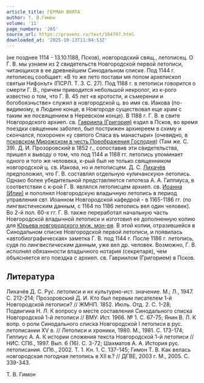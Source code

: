 ```yaml
---
article_title: ГЕРМАН ВОЯТА
author: Т. В.Гимон
volume: '11'
page_numbers: '265'
source_url: https://pravenc.ru/text/164797.html
downloaded_at: '2025-10-13T11:04:53Z'
---
```


(не позднее 1114 - 13.10.1188, Псков), новгородский свящ., летописец. О Г. В. мы узнаем из 2 свидетельств Новгородской первой летописи, читающихся в ее древнейшем Синодальном списке. Под 1144 г. летописец сообщает: «В то же лето постави мя попом архепископ святыи Нифонът» (ПСРЛ. Т. 3. С. 27). Под 1188 г. в летописи говорится о смерти Г. В., причем приводится небольшой некролог, из к-рого известно о том, что Г. В. 45 лет «в кротости, и съмерении и богобоязньстве» служил в новгородской ц. во имя св. Иакова (по-видимому, в Людине конце, в Новгороде существовал еще храм с таким же посвящением в Неревском конце). В 1188 г. Г. В. в свите Новгородского архиеп. св. [Гавриила (Григория)](https://pravenc.ru/text/Гавриил.html) ездил в Псков, во время поездки священник заболел, был пострижен архиереем в схиму и скончался, похоронен «у святого Спаса въ манастыри» (очевидно, в [псковском Мирожском в честь Преображения Господня](<https://pravenc.ru/text/псковском Мирожском в честь Преображения Господня.html>)) (Там же. С. 39). Д. И. Прозоровский в 1852 г., сопоставив эти свидетельства, пришел к выводу о том, что под 1144 и 1188 гг. летопись упоминает одного и того же человека, к-рый был не только священником новгородской ц. св. Иакова, но и летописцем. Д. С. [Лихачёв](https://pravenc.ru/text/Лихачёв.html) предположил, что Г. В. составлял отдельную «уличанскую» летопись. Однако более убедительной представляется гипотеза А. А. Гиппиуса, в соответствии с к-рой Г. В. являлся летописцем архиеп. св. [Иоанна (Илии)](<https://pravenc.ru/text/Иоанна (Илии).html>) и пополнял Новгородскую владычную летопись в период управления свт. Иоанном Новгородской кафедрой - в 1165-1186 гг. (по лингвистическим данным, с 1164 по 1186 летопись вел один человек). Во 2-й пол. 60-х гг. Г. В. также переработал начальную часть Новгородской владычной летописи и изготовил ее дополненную копию для [Юрьева новгородского муж. мон-ря](<https://pravenc.ru/text/Юрьева новгородского муж  мон-ря.html>). В этой копии, отразившейся в Синодальном списке Новгородской первой летописи, и появилась «автобиографическая» заметка Г. В. под 1144 г. После 1186 г. летопись, судя по лингвистическим данным, уже вел др. человек. Возможно, Г. В. исполнял обязанности владычного нотария (секретаря), чем объясняется его поездка с архиеп. св. Гавриилом (Григорием) в Псков.

## Литература

Лихачёв Д. С. Рус. летописи и их культурно-ист. значение. М.; Л., 1947. С. 212-214; Прозоровский Д. И. Кто был первым писателем 1-й Новгородской летописи? // ЖМНП. 1852. Июль. Отд. 2. С. 1-28; Подвигина Н. Л. К вопросу о месте составления Синодального списка Новгородской 1-й летописи // ВМУ: Ист. 1966. № 1. С. 67-75; Янин В. Л. К вопр. о роли Синодального списка Новгородской I летописи в рус. летописании XV в. // Летописи и хроники, 1980. М., 1981. С. 173-174; Гиппиус А. А. К истории сложения текста Новгородской 1-й летописи // НИС. СПб., 1997. Вып. 6 (16). С. 3-72; Шахматов А. А. История рус. летописания. СПб., 2002. Т. 1. Кн. 1. С. 137-145; Гимон Т. В. Как велась новгородская погодная летопись в XII в.? // ДГВЕ, 2003 
г. М., 2005. С. 339-343.

Т. В.  Гимон
